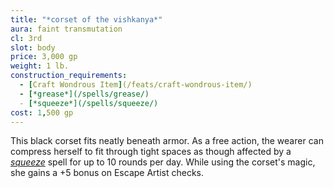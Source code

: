 ```yaml
---
title: "*corset of the vishkanya*"
aura: faint transmutation
cl: 3rd
slot: body
price: 3,000 gp
weight: 1 lb.
construction_requirements:
  - [Craft Wondrous Item](/feats/craft-wondrous-item/)
  - [*grease*](/spells/grease/)
  - [*squeeze*](/spells/squeeze/)
cost: 1,500 gp
---
```


This black corset fits neatly beneath armor. As a free action, the wearer can compress herself to fit through tight spaces as though affected by a [*squeeze*](/spells/squeeze/) spell for up to 10 rounds per day. While using the corset's magic, she gains a +5 bonus on Escape Artist checks.


